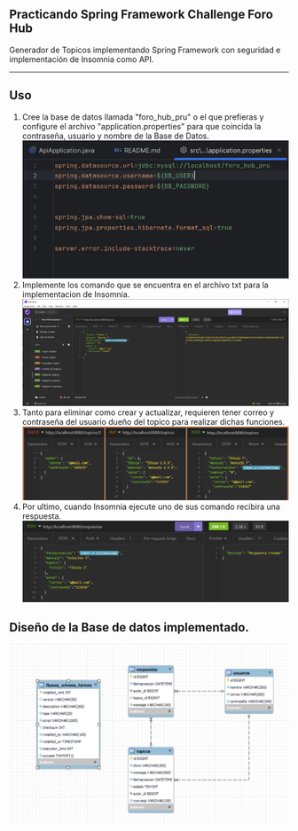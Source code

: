## Practicando Spring Framework Challenge Foro Hub

Generador de Topicos implementando Spring Framework con seguridad e implementación de Insomnia como API.

---

## Uso
1) Cree la base de datos llamada "foro_hub_pru" o el que prefieras y configure el archivo "application.properties" para que coincida la contraseña, usuario y nombre de la Base de Datos.
   ![Ejemplo1](./IMG/ejemplo1.PNG)
2) Implemente los comando que se encuentra en el archivo txt para la implementacion de Insomnia.
   ![Ejemplo2](./IMG/ejemplo2.PNG)
3) Tanto para eliminar como crear y actualizar, requieren tener correo y contraseña del usuario dueño del topico para realizar dichas funciones.
   ![Ejemplo3](./IMG/ejemplo3.PNG)
4) Por ultimo, cuando Insomnia ejecute uno de sus comando recibira una respuesta.
   ![Ejemplo4](./IMG/ejemplo4.PNG)

## Diseño de la Base de datos implementado.
![Ejemplo5](./IMG/ejemplo5.PNG)
